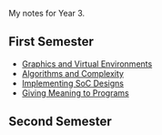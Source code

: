 My notes for Year 3.

## First Semester
- [Graphics and Virtual Environments](Graphics%20and%20Virtual%20Envs%20Index.md)
- [Algorithms and Complexity](Algs%20and%20Complexity%20Index.md)
- [Implementing SoC Designs](Implementing%20SoC%20Designs%20Index.md)
- [Giving Meaning to Programs](Giving%20Meaning%20to%20Programs%20Index.md)

## Second Semester
